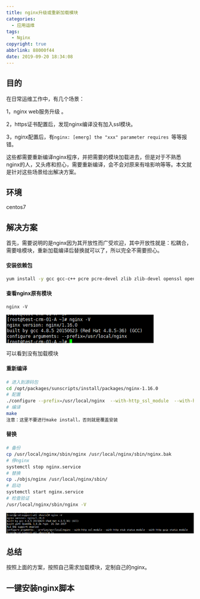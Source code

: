 ```yaml
---
title: nginx升级或重新加载模块
categories:
  - 应用运维
tags:
  - Nginx
copyright: true
abbrlink: 88000f44
date: 2019-09-20 18:34:08
---
```


## 目的

在日常运维工作中，有几个场景：

1，nginx  web服务升级 。

2，https证书配置后，发现nginx编译没有加入ssl模块。

3，nginx配置后，有`nginx: [emerg] the "xxx" parameter requires `等等报错。

这些都需要重新编译nginx程序，并把需要的模块加载进去，但是对于不熟悉nginx的人，又头疼和担心，需要重新编译，会不会对原来有啥影响等等。本文就是针对这些场景给出解决方案。

<!--more-->

## 环境

centos7



## 解决方案

首先，需要说明的是nginx因为其开放性而广受欢迎，其中开放性就是：松耦合，需要啥模块，重新加载编译后替换就可以了，所以完全不需要担心。

#### 安装依赖包

```bash
yum install -y gcc gcc-c++ pcre pcre-devel zlib zlib-devel openssl openssl-devel
```

#### 查看nginx原有模块

```
nginx -V
```

![](nginx升级或重新加载模块/1.png)

可以看到没有加载模块

#### 重新编译

```bash
# 进入到源码包
cd /opt/packages/sunscripts/install/packages/nginx-1.16.0
# 配置
./configure --prefix=/usr/local/nginx  --with-http_ssl_module  --with-http_stub_status_module  --with-http_gzip_static_module
# 编译
make
注意：这里不要进行make install，否则就是覆盖安装
```

#### 替换

```bash
# 备份
cp /usr/local/nginx/sbin/nginx /usr/local/nginx/sbin/nginx.bak
# 停nginx
systemctl stop nginx.service
# 替换
cp ./objs/nginx /usr/local/nginx/sbin/
# 启动
systemctl start nginx.service
# 检查验证
/usr/local/nginx/sbin/nginx -V　
```

![](nginx升级或重新加载模块/2.png)

## 总结

按照上面的方案，按照自己需求加载模块，定制自己的nginx。



## 一键安装nginx脚本